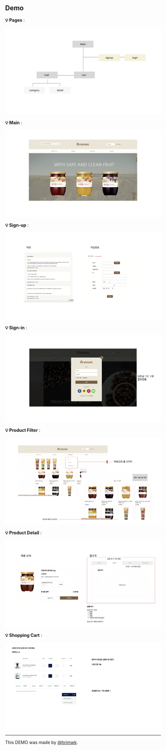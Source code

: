 ## Demo

**💡 Pages** :

![](/docs/images/demo_pages.png)

**💡 Main** :

![](/docs/images/demo_main.png)

**💡 Sign-up** :

![](/docs/images/demo_signup.png)

**💡 Sign-in** :

![](/docs/images/demo_signin.png)

**💡 Product Filter** :

![](/docs/images/demo_product_category.png)

**💡 Product Detail** :

![](/docs/images/demo_product_detail.png)

**💡 Shopping Cart** :

![](/docs/images/demo_product_shopping_cart.png)

---

This DEMO was made by [@hrimwk](https://github.com/hrimwk).
